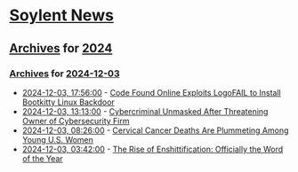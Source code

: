 # [Soylent News](../../../README.md)

## [Archives](../../index.md) for [2024](../index.md)

### [Archives](../../index.md) for [2024-12-03](index.md)

* [2024-12-03, 17:56:00](https://soylentnews.org/article.pl?sid=24/12/02/1320205&from=rss) - [Code Found Online Exploits LogoFAIL to Install Bootkitty Linux Backdoor](https://soylentnews.org/article.pl?sid=24/12/02/1320205&from=rss)
* [2024-12-03, 13:13:00](https://soylentnews.org/article.pl?sid=24/12/02/1310245&from=rss) - [Cybercriminal Unmasked After Threatening Owner of Cybersecurity Firm](https://soylentnews.org/article.pl?sid=24/12/02/1310245&from=rss)
* [2024-12-03, 08:26:00](https://soylentnews.org/article.pl?sid=24/12/02/138244&from=rss) - [Cervical Cancer Deaths Are Plummeting Among Young U.S. Women](https://soylentnews.org/article.pl?sid=24/12/02/138244&from=rss)
* [2024-12-03, 03:42:00](https://soylentnews.org/article.pl?sid=24/12/02/133205&from=rss) - [The Rise of Enshittification: Officially the Word of the Year](https://soylentnews.org/article.pl?sid=24/12/02/133205&from=rss)
